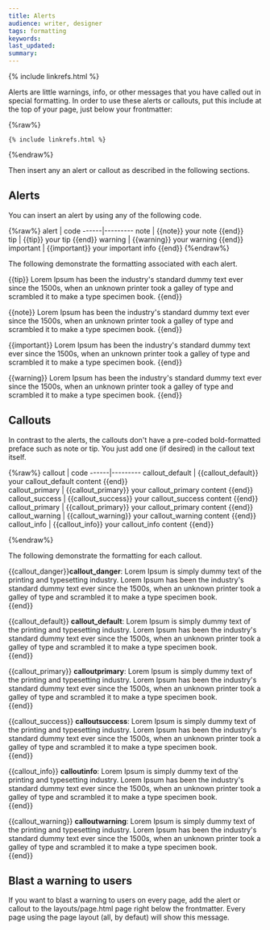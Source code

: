 ```yaml
---
title: Alerts
audience: writer, designer
tags: formatting
keywords: 
last_updated: 
summary: 
---
```

{% include linkrefs.html %} 

Alerts are little warnings, info, or other messages that you have called out in special formatting. In order to use these alerts or callouts, put this include at the top of your page, just below your frontmatter:

{%raw%}
```liquid
{% include linkrefs.html %}
```
{%endraw%}

Then insert any an alert or callout as described in the following sections.

## Alerts

You can insert an alert by using any of the following code.

{%raw%}
alert | code
------|---------
note | {{note}} your note {{end}}  
tip | {{tip}} your tip {{end}} 
warning | {{warning}} your warning {{end}}
important | {{important}} your important info {{end}} 
{%endraw%}

The following demonstrate the formatting associated with each alert.

{{tip}} Lorem Ipsum has been the industry's standard dummy text ever since the 1500s, when an unknown printer took a galley of type and scrambled it to make a type specimen book. {{end}}

{{note}} Lorem Ipsum has been the industry's standard dummy text ever since the 1500s, when an unknown printer took a galley of type and scrambled it to make a type specimen book. {{end}}

{{important}} Lorem Ipsum has been the industry's standard dummy text ever since the 1500s, when an unknown printer took a galley of type and scrambled it to make a type specimen book. {{end}}

{{warning}} Lorem Ipsum has been the industry's standard dummy text ever since the 1500s, when an unknown printer took a galley of type and scrambled it to make a type specimen book. {{end}}

## Callouts

In contrast to the alerts, the callouts don't have a pre-coded bold-formatted preface such as note or tip. You just add one (if desired) in the callout text itself.

{%raw%}
callout | code
------|---------
callout_default | {{callout_default}} your callout_default content  {{end}}  
callout_primary | {{callout_primary}} your callout_primary content {{end}} 
callout_success | {{callout_success}} your callout_success content {{end}}
callout_primary | {{callout_primary}} your callout_primary content {{end}} 
callout_warning | {{callout_warning}} your callout_warning content {{end}} 
callout_info | {{callout_info}} your callout_info content {{end}} 

{%endraw%}

The following demonstrate the formatting for each callout. 

{{callout_danger}}<b>callout_danger</b>: Lorem Ipsum is simply dummy text of the printing and typesetting industry. Lorem Ipsum has been the industry's standard dummy text ever since the 1500s, when an unknown printer took a galley of type and scrambled it to make a type specimen book.  
{{end}}


{{callout_default}}
<b>callout_default</b>: Lorem Ipsum is simply dummy text of the printing and typesetting industry. Lorem Ipsum has been the industry's standard dummy text ever since the 1500s, when an unknown printer took a galley of type and scrambled it to make a type specimen book.  
{{end}}

{{callout_primary}}
<b>calloutprimary</b>: Lorem Ipsum is simply dummy text of the printing and typesetting industry. Lorem Ipsum has been the industry's standard dummy text ever since the 1500s, when an unknown printer took a galley of type and scrambled it to make a type specimen book.  
{{end}}

{{callout_success}}
<b>calloutsuccess</b>: Lorem Ipsum is simply dummy text of the printing and typesetting industry. Lorem Ipsum has been the industry's standard dummy text ever since the 1500s, when an unknown printer took a galley of type and scrambled it to make a type specimen book.  
{{end}}

{{callout_info}}
<b>calloutinfo</b>: Lorem Ipsum is simply dummy text of the printing and typesetting industry. Lorem Ipsum has been the industry's standard dummy text ever since the 1500s, when an unknown printer took a galley of type and scrambled it to make a type specimen book.  
{{end}}

{{callout_warning}}
<b>calloutwarning</b>: Lorem Ipsum is simply dummy text of the printing and typesetting industry. Lorem Ipsum has been the industry's standard dummy text ever since the 1500s, when an unknown printer took a galley of type and scrambled it to make a type specimen book.  
{{end}}


## Blast a warning to users

If you want to blast a warning to users on every page, add the alert or callout to the layouts/page.html page right below the frontmatter. Every page using the page layout (all, by defaut) will show this message.

